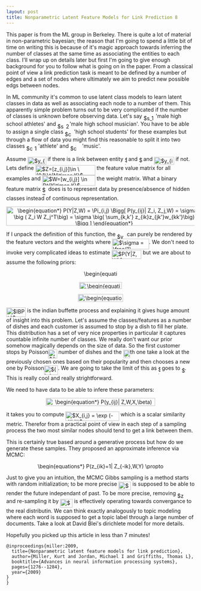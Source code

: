 ```yaml
---
layout: post
title: Nonparametric Latent Feature Models for Link Prediction 8
---
```


This paper is from the ML group in Berkeley.
There is quite a lot of material in non-parametric bayesian;
the reason that I'm going to spend a little bit of time on writing this is because of it's magic approach towards inferring the number of classes at the same time as associating the entities to each class.
I'll wrap up on details later but first I'm going to give enough background for you to follow what is going on in the paper.
From a classical point of view a link prediction task is meant to be defined by a number of edges and a set of nodes where ultimately we aim to predict new possible edgs between nodes.

In ML community it's common to use latent class models to learn latent classes in data as well as associating each node to a number of them.
This apparently simple problem turns out to be very complicated if the number of classes is unknown before observing data. 
Let's say <img alt="$s_1=$" src="https://rawgit.com/dadashkarimi/dadashkarimi.github.io/master/svgs/e63d5448ef61e2fd17edd20e83eeed26.svg?invert_in_darkmode" align="middle" width="32.355015pt" height="14.10255pt"/>'male high school athletes' and <img alt="$s_2=$" src="https://rawgit.com/dadashkarimi/dadashkarimi.github.io/master/svgs/caa80954b35018e0be0ea8d2119017fd.svg?invert_in_darkmode" align="middle" width="32.355015pt" height="14.10255pt"/>'male high school musician'. 
You have to be able to assign a single class <img alt="$c=$" src="https://rawgit.com/dadashkarimi/dadashkarimi.github.io/master/svgs/3318bc78ce112b6761f73b9288905746.svg?invert_in_darkmode" align="middle" width="24.39096pt" height="14.10255pt"/>'high school students' for these examples but through a flow of data you might find this reasonable to split it into two classes <img alt="$c_1=$" src="https://rawgit.com/dadashkarimi/dadashkarimi.github.io/master/svgs/b5cbeca3815c7e70bd9ff3164e0e51ee.svg?invert_in_darkmode" align="middle" width="31.76547pt" height="14.10255pt"/>'athlete' and <img alt="$c_2=$" src="https://rawgit.com/dadashkarimi/dadashkarimi.github.io/master/svgs/3367c6d79b877c913dccd683f3951fb9.svg?invert_in_darkmode" align="middle" width="31.76547pt" height="14.10255pt"/>'music'. 

Assume <img alt="$y_{ij}=1$" src="https://rawgit.com/dadashkarimi/dadashkarimi.github.io/master/svgs/193959917d5e875406dd5eab26c8139e.svg?invert_in_darkmode" align="middle" width="49.665pt" height="21.10812pt"/> if there is a link between entity <img alt="$i$" src="https://rawgit.com/dadashkarimi/dadashkarimi.github.io/master/svgs/77a3b857d53fb44e33b53e4c8b68351a.svg?invert_in_darkmode" align="middle" width="5.642109pt" height="21.60213pt"/> and <img alt="$j$" src="https://rawgit.com/dadashkarimi/dadashkarimi.github.io/master/svgs/36b5afebdba34564d884d347484ac0c7.svg?invert_in_darkmode" align="middle" width="7.6816575pt" height="21.60213pt"/> and <img alt="$y_{i,j}=0$" src="https://rawgit.com/dadashkarimi/dadashkarimi.github.io/master/svgs/67e3ad425f262d5d43ef11d4da43e404.svg?invert_in_darkmode" align="middle" width="53.569065pt" height="21.10812pt"/> if not. 
Lets define <img alt="$Z=[z_{i,j}]\in \{0,1\}^{N\times K}$" src="https://rawgit.com/dadashkarimi/dadashkarimi.github.io/master/svgs/859d4e2097e2da22e1254770851ac6e3.svg?invert_in_darkmode" align="middle" width="160.164345pt" height="27.59823pt"/> the feature value matrix for all examples and <img alt="$W=[w_{i,j}] \in R^{K\times K}$" src="https://rawgit.com/dadashkarimi/dadashkarimi.github.io/master/svgs/daa1032b51643b282c7bcad307157bbf.svg?invert_in_darkmode" align="middle" width="142.389885pt" height="27.59823pt"/> the weight matrix.
What a binary feature matrix <img alt="$Z$" src="https://rawgit.com/dadashkarimi/dadashkarimi.github.io/master/svgs/5b51bd2e6f329245d425b8002d7cf942.svg?invert_in_darkmode" align="middle" width="12.351075pt" height="22.38192pt"/> does is to represent data by presence/absence of hidden classes instead of continuous representation.
<p align="center"><img alt="\begin{equation*}&#10;P(Y|Z,W) = \Pi_{i,j} \Bigg[ P(y_{ij}| Z_i, Z_j,W) = \sigma \big ( Z_i W Z_j^T\big) = \sigma \big( \sum_{k,k'} z_{ik}z_{jk'}w_{kk'}\big) \Bigg ]&#10;\end{equation*}" src="https://rawgit.com/dadashkarimi/dadashkarimi.github.io/master/svgs/955edbc0b2eb83e8fc2d93a66ca13a71.svg?invert_in_darkmode" align="middle" width="523.52355pt" height="50.765715pt"/></p>

If I unpack the definition of this function, the <img alt="$y_{i,j}$" src="https://rawgit.com/dadashkarimi/dadashkarimi.github.io/master/svgs/782a78d8c11a2145d873d3bc48870864.svg?invert_in_darkmode" align="middle" width="22.634205pt" height="14.10255pt"/> can purely be rendered by the feature vectors and the weights where <img alt="$\sigma = \frac{1}{1+\exp (-x)}$" src="https://rawgit.com/dadashkarimi/dadashkarimi.github.io/master/svgs/9eaa22a843a8020f1a347b764412b390.svg?invert_in_darkmode" align="middle" width="98.448075pt" height="27.72033pt"/>.
We don't need to invoke very complicated ideas to estimate <img alt="$P(Y|Z,W)$" src="https://rawgit.com/dadashkarimi/dadashkarimi.github.io/master/svgs/e1ce5fa1d74b30b52d79c04d7177e556.svg?invert_in_darkmode" align="middle" width="79.726185pt" height="24.56553pt"/> but we are about to assume the following priors:
<p align="center"><img alt="\begin{equation*}&#10;Z \sim IBP(\alpha) &#10;\end{equation*}" src="https://rawgit.com/dadashkarimi/dadashkarimi.github.io/master/svgs/18c63f10b9a4ddca28b1e6bc16712caf.svg?invert_in_darkmode" align="middle" width="92.033205pt" height="16.376943pt"/></p>
<p align="center"><img alt="\begin{equation*}&#10;w_{kk'} \sim N(0,\delta^2_w) &#10;\end{equation*}" src="https://rawgit.com/dadashkarimi/dadashkarimi.github.io/master/svgs/4a56963c4a4f9bfe3637530d80b56ac5.svg?invert_in_darkmode" align="middle" width="114.4803pt" height="18.269295pt"/></p>
<p align="center"><img alt="\begin{equation*}&#10;y_{ij} \sim \delta(Z_iWZ_j^T)&#10;\end{equation*}" src="https://rawgit.com/dadashkarimi/dadashkarimi.github.io/master/svgs/5568287b2ca605e21e193a3d04493aea.svg?invert_in_darkmode" align="middle" width="119.228505pt" height="20.913915pt"/></p>

<img alt="$IBP(.)$" src="https://rawgit.com/dadashkarimi/dadashkarimi.github.io/master/svgs/cf8b75d677c758fa8caf59ef55c91a57.svg?invert_in_darkmode" align="middle" width="51.820065pt" height="24.56553pt"/> is the indian buffette process and explaining it gives huge amount of insight into this problem.
Let's assume the classes/features as a number of dishes and each customer is assumed to stop by a dish to fill her plate. 
This distribution has a set of very nice properties in particular it captures countable infinite number of classes.
We really don't want our prior somehow magically depends on the size of data.
So the first customer stops by Poisson<img alt="$(\alpha)$" src="https://rawgit.com/dadashkarimi/dadashkarimi.github.io/master/svgs/38f17d4708f8ad119c90e54b43954d60.svg?invert_in_darkmode" align="middle" width="23.2749pt" height="24.56553pt"/> number of dishes and the <img alt="$i-$" src="https://rawgit.com/dadashkarimi/dadashkarimi.github.io/master/svgs/7b7ccf0dc7f33e23877ead84bb57af55.svg?invert_in_darkmode" align="middle" width="18.379845pt" height="21.60213pt"/>th one take a look at the previously chosen ones based on their popularity and then chooses a new one by Poisson<img alt="$(\alpha/i)$" src="https://rawgit.com/dadashkarimi/dadashkarimi.github.io/master/svgs/a4ad10c795082c8b01669762c3919e17.svg?invert_in_darkmode" align="middle" width="37.10553pt" height="24.56553pt"/>.
We are going to take the limit of this as <img alt="$i$" src="https://rawgit.com/dadashkarimi/dadashkarimi.github.io/master/svgs/77a3b857d53fb44e33b53e4c8b68351a.svg?invert_in_darkmode" align="middle" width="5.642109pt" height="21.60213pt"/> goes to <img alt="$\infinity$" src="https://rawgit.com/dadashkarimi/dadashkarimi.github.io/master/svgs/e0c07b834cc98cd01db854cdce833d2d.svg?invert_in_darkmode" align="middle" width="8.1885045pt" height="14.10255pt"/>.
This is really cool and really strightforward. 

We need to have data to be able to infere these parameters:
<p align="center"><img alt="\begin{equation*}&#10; P(y_{ij}| Z,W,X,\beta) = \sigma \big ( Z_i W Z_j^T + \beta^T X_{ij} \big) &#10;\end{equation*}" src="https://rawgit.com/dadashkarimi/dadashkarimi.github.io/master/svgs/6170744f6ba3a56c8f93a068152b977b.svg?invert_in_darkmode" align="middle" width="291.73155pt" height="20.913915pt"/></p>

it takes you to compute <img alt="$X_{i,j} = \exp (-d(i,j))$" src="https://rawgit.com/dadashkarimi/dadashkarimi.github.io/master/svgs/21307b65cad84cae9442087ddc854d77.svg?invert_in_darkmode" align="middle" width="143.386485pt" height="24.56553pt"/> which is a scalar similarity metric. 
Therefor from a practical point of view in each step of a sampling process the two most similar nodes should tend to get a link between them. 

This is certainly true based around a generative process but how do we generate these samples.
They proposed an approximate inference via MCMC:
<p align="center"><img alt="\begin{equations*}&#10;P(z_{ik}=1| Z_{-ik},W,Y) \propto P(Y|z_{ik}=1,Z_{-ik},W)&#10;\end{equations*}" src="https://rawgit.com/dadashkarimi/dadashkarimi.github.io/master/svgs/2c2ca4e05835e160ee94bab2c00b3772.svg?invert_in_darkmode" align="middle" width="337.4976pt" height="16.376943pt"/></p> 
Just to give you an intuition, the MCMC Gibbs sampling is a method starts with random initialization; 
to be more precise <img alt="$Z_{-ik}$" src="https://rawgit.com/dadashkarimi/dadashkarimi.github.io/master/svgs/5e106c28ccbc3936410489fe9da8d97a.svg?invert_in_darkmode" align="middle" width="33.287595pt" height="22.38192pt"/> is supposed to be able to render the future independant of past.
To be more precise, removing <img alt="$z_{ik}$" src="https://rawgit.com/dadashkarimi/dadashkarimi.github.io/master/svgs/e444b929a98b82edf6fd7171777f06bf.svg?invert_in_darkmode" align="middle" width="19.48848pt" height="14.10255pt"/> and re-sampling it by <img alt="$Z_{-ik}$" src="https://rawgit.com/dadashkarimi/dadashkarimi.github.io/master/svgs/5e106c28ccbc3936410489fe9da8d97a.svg?invert_in_darkmode" align="middle" width="33.287595pt" height="22.38192pt"/> is effectively operating towards convergance to the real distributin.
We can think exactly analogously to topic modeling where each word is supposed to get a topic label through a large number of documents. 
Take a look at David Blei's dirichlete model for more details.

Hopefully you  picked up this article in less than 7 minutes!

```
@inproceedings{miller:2009,
  title={Nonparametric latent feature models for link prediction},
  author={Miller, Kurt and Jordan, Michael I and Griffiths, Thomas L},
  booktitle={Advances in neural information processing systems},
  pages={1276--1284},
  year={2009}
}
}
``` 

